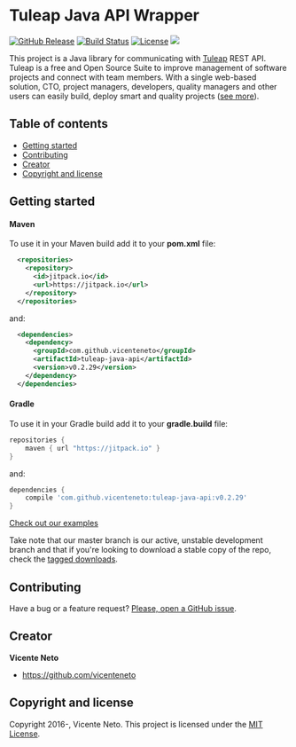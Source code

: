 # Tuleap Java API Wrapper

[![GitHub Release](https://img.shields.io/github/release/vicenteneto/tuleap-java-api.svg)](https://github.com/vicenteneto/tuleap-java-api/latest)
[![Build Status](https://travis-ci.org/vicenteneto/tuleap-java-api.svg?branch=master)](https://travis-ci.org/vicenteneto/tuleap-java-api)
[![License](http://img.shields.io/:license-mit-blue.svg)](https://github.com/vicenteneto/tuleap-java-api/blob/master/LICENSE)
[![](https://jitpack.io/v/vicenteneto/tuleap-java-api.svg)](https://jitpack.io/#vicenteneto/tuleap-java-api)

This project is a Java library for communicating with [Tuleap](https://www.tuleap.org/) REST API. Tuleap is a free and Open Source Suite to improve management of software projects and connect with team members. With a single web-based solution, CTO, project managers, developers, quality managers and other users can easily build, deploy smart and quality projects ([see more](https://tuleap.net/doc/en/)).

## Table of contents

* [Getting started](#getting-started)
* [Contributing](#contributing)
* [Creator](#creator)
* [Copyright and license](#copyright-and-license)

## Getting started

#### Maven
To use it in your Maven build add it to your **pom.xml** file:
```xml
  <repositories>
    <repository>
      <id>jitpack.io</id>
      <url>https://jitpack.io</url>
    </repository>
  </repositories>
```
and:
```xml
  <dependencies>
    <dependency>
      <groupId>com.github.vicenteneto</groupId>
      <artifactId>tuleap-java-api</artifactId>
      <version>v0.2.29</version>
    </dependency>
  </dependencies>
```

#### Gradle
To use it in your Gradle build add it to your **gradle.build** file:
```gradle
repositories {
    maven { url "https://jitpack.io" }
}
```
and:
```gradle
dependencies {
    compile 'com.github.vicenteneto:tuleap-java-api:v0.2.29'
}
```

[Check out our examples](https://github.com/vicenteneto/tuleap-java-api/blob/master/docs/examples.md)

Take note that our master branch is our active, unstable development branch and that if you're looking to download a stable copy of the repo, check the [tagged downloads](https://github.com/vicenteneto/tuleap-java-api/tags).

## Contributing

Have a bug or a feature request? [Please, open a GitHub issue](https://github.com/vicenteneto/tuleap-java-api/issues/new).

## Creator

**Vicente Neto**

* <https://github.com/vicenteneto>

## Copyright and license

Copyright 2016-, Vicente Neto. This project is licensed under the [MIT License](https://github.com/vicenteneto/tuleap-java-api/blob/master/LICENSE).
